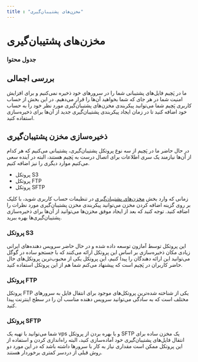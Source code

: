 ```yaml
---
title : "مخزن‌های پشتیبان‌گیری"
---
```


# مخزن‌های پشتیبان‌گیری


### جدول محتوا

## بررسی اجمالی

ما در پَچیم فایل‌های پشتیبانی شما را در سرورهای خود ذخیره نمی‌کنیم و برای افزایش امنیت شما در هر جای که شما بخواهید آن‌ها را قرار می‌دهیم. در این بخش از حساب کاربری پَچیم شما می‌توانید پیکربندی مخزن‌های پشتیبان‌گیری مورد نظر خود را به حساب خود اضافه کنید تا در زمان ایجاد پیکربندی‌ پشتیبان‌گیری جدید از آن‌ها برای ذخیره‌سازی استفاده کنید.

## ذخیره‌سازی مخزن پشتیبان‌گیری

در حال حاضر ما در پَچیم از سه نوع پروتکل پشتیبان‌گیری، پشتیبانی‌ می‌کنیم که هر کدام از آن‌ها نیازمند یک سری اطلاعات برای اتصال درست به پَچیم هستند، البته در آینده سعی می‌کنیم موارد دیگری را نیز اضافه کنیم.

- پروتکل S3
- پروتکل FTP
- پروتکل SFTP

زمانی که وارد بخش [مخزن‌های پشتیبان‌گیری](https://app.pachim.sh/profile/backup-configurations) در تنظیمات حساب کاربری شوید، با کلیک بر روی گزینه اضافه کردن مخزن می‌توانید پیکربندی مخزن پشتیبان‌گیری مورد نظرات را اضافه کنید. توجه کنید که بعد از ایجاد موفق مخزن‌ها می‌توانید از آن‌ها برای ذخیره‌سازی پشتیبان‌گیری‌ها بهره ببرید. 

### پروتکل S3

این پروتکل توسط آمازون توسعه داده شده و در حال حاضر سرویس دهنده‌های ایرانی زیادی مکان ذخیر‌ه‌سازی بر اساس این پروتکل ارائه می‌کنند که با جستجو ساده در گوگل می‌توانید این ارائه دهندگان را پیدا کنیم، این پروتکل یکی از محبوب‌ترین پروتکل‌های حال حاضر کاربران در پَچیم است که پیشنهاد می‌کنم شما هم از این پروتکل استفاده کنید.

### پروتکل FTP

پروتکل FTP یکی از شناخته شده‌ترین پروتکل‌های موجود برای انتقال فایل به سرورهای مختلف است که به سادگی ‌می‌توانید سرویس دهنده مناسب آن را در سطح اینترنت پیدا کنید.


### پروتکل SFTP

شما می‌توانید با تهیه یک vps و با بهره بردن از پروتکل SFTP یک مخزن ساده برای انتقال فایل‌های پشتیبان‌گیری خود آماده‌سازی کنید، البته راه‌اندازی کردن و استفاده از این پروتکل ممکن است مقداری نیاز به کار با سرورها داشته باشد که در این مورد دو روش قبلی از دردسر کمتری برخوردار هستند.
